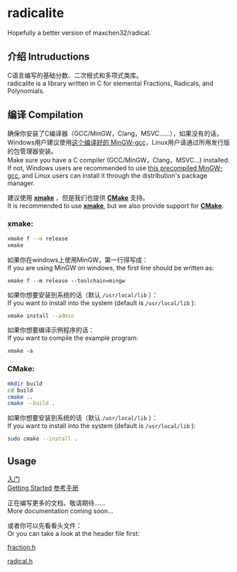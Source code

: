 # radicalite

Hopefully a better version of maxchen32/radical.

## 介绍 Intruductions

C语言编写的基础分数、二次根式和多项式类库。  
radicalite is a library written in C for elemental Fractions, Radicals, and Polynomials.

## 编译 Compilation

确保你安装了C编译器（GCC/MinGW，Clang，MSVC……），如果没有的话，Windows用户建议使用[这个编译好的 MinGW-gcc](https://winlibs.com/)，Linux用户请通过所用发行版的包管理器安装。  
Make sure you have a C compiler (GCC/MinGW，Clang，MSVC...) installed. If not, Windows users are recommended to use [this precompiled MinGW-gcc](https://winlibs.com/), and Linux users can install it through the distribution's package manager.

建议使用 **[xmake](https://xmake.io/#/)** ，但是我们也提供 **[CMake](https://cmake.org/)** 支持。  
It is recommended to use **[xmake](https://xmake.io/#/)**, but we also provide support for **[CMake](https://cmake.org/)**.

### xmake:  

```bash
xmake f --m release
xmake
```

如果你在windows上使用MinGW，第一行得写成：  
If you are using MinGW on windows, the first line should be written as:

	xmake f --m release --toolchain=mingw

如果你想要安装到系统的话（默认 `/usr/local/lib` ）：  
If you want to install into the system (default is `/usr/local/lib` ):  
```bash
xmake install --admin
```

如果你想要编译示例程序的话：  
If you want to compile the example program:

	xmake -a

### CMake:  
```bash
mkdir build
cd build 
cmake ..
cmake --build .
```

如果你想要安装到系统的话（默认 `/usr/local/lib` ）：  
If you want to install into the system (default is `/usr/local/lib` ):  
```bash
sudo cmake --install .
```

## Usage

[入门](docs/入门.md)  
[Getting Started](docs/getting_started.md)
[参考手册](https://maxchen32.codeberg.page/radicalite)

正在编写更多的文档，敬请期待......  
More documentation coming soon...

或者你可以先看看头文件：  
Or you can take a look at the header file first:  

[fraction.h](include/fraction.h)

[radical.h](include/radical.h)